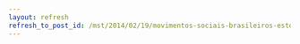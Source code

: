 ```yaml
---
layout: refresh
refresh_to_post_id: /mst/2014/02/19/movimentos-sociais-brasileiros-esto-sendo-espionados-por-empresas
---
```

